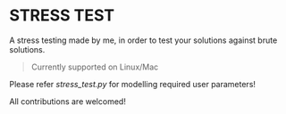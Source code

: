 # STRESS TEST
A stress testing made by me, in order to test your solutions against brute solutions.
> Currently supported on Linux/Mac

Please refer *stress_test.py* for modelling required user parameters!

All contributions are welcomed!
